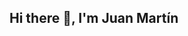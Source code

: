 ## Hi there 👋, I'm Juan Martín

<!--

- 🌱 I’m currently learning Data Science
- 👯 I’m looking to collaborate to collaborate on VideoGame development
- 💬 Ask me about Voleyball
- 😄 Pronouns: He/Him
-->
